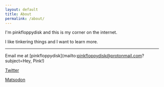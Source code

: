 ```yaml
---
layout: default
title: About
permalink: /about/
---
```


I'm pinkfloppydisk and this is my corner on the internet.

I like tinkering things and I want to learn more. 

---

Email me at [pinkfloppydisk](mailto:pinkfloppydisk@protonmail.com?subject=Hey, Pink!)

[Twitter](https://twitter.com/oinam)

[Matsodon](https://mastodon.social)